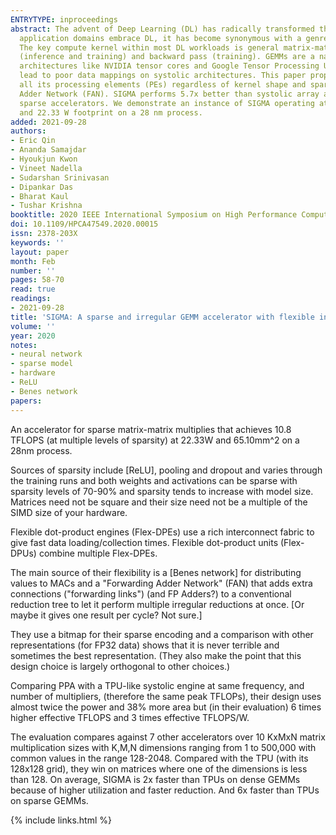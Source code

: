 ```yaml
---
ENTRYTYPE: inproceedings
abstract: The advent of Deep Learning (DL) has radically transformed the computing industry across the entire spectrum from algorithms to circuits. As myriad
  application domains embrace DL, it has become synonymous with a genre of workloads across vision, speech, language, recommendations, robotics, and games.
  The key compute kernel within most DL workloads is general matrix-matrix multiplications (GEMMs), which appears frequently during both the forward pass
  (inference and training) and backward pass (training). GEMMs are a natural choice for hardware acceleration to speed up training, and have led to 2D systolic
  architectures like NVIDIA tensor cores and Google Tensor Processing Unit (TPU). Unfortunately, emerging GEMMs in DL are highly irregular and sparse, which
  lead to poor data mappings on systolic architectures. This paper proposes SIGMA, a flexible and scalable architecture that offers high utilization of
  all its processing elements (PEs) regardless of kernel shape and sparsity. Within SIGMA includes a novel reduction tree microarchitecture named Forwarding
  Adder Network (FAN). SIGMA performs 5.7x better than systolic array architectures for irregular sparse matrices, and roughly 3x better than state-of-the-art
  sparse accelerators. We demonstrate an instance of SIGMA operating at 10.8 TFLOPS efficiency across arbitrary levels of sparsity, with a 65.10 mm\^{}2
  and 22.33 W footprint on a 28 nm process.
added: 2021-09-28
authors:
- Eric Qin
- Ananda Samajdar
- Hyoukjun Kwon
- Vineet Nadella
- Sudarshan Srinivasan
- Dipankar Das
- Bharat Kaul
- Tushar Krishna
booktitle: 2020 IEEE International Symposium on High Performance Computer Architecture (HPCA)
doi: 10.1109/HPCA47549.2020.00015
issn: 2378-203X
keywords: ''
layout: paper
month: Feb
number: ''
pages: 58-70
read: true
readings:
- 2021-09-28
title: 'SIGMA: A sparse and irregular GEMM accelerator with flexible interconnects for DNN training'
volume: ''
year: 2020
notes:
- neural network
- sparse model
- hardware
- ReLU
- Benes network
papers:
---
```


An accelerator for sparse matrix-matrix multiplies that achieves
10.8 TFLOPS (at multiple levels of sparsity) at 22.33W and 65.10mm^2
on a 28nm process.

Sources of sparsity include [ReLU], pooling and dropout and varies
through the training runs and both weights and activations can be sparse
with sparsity levels of 70-90% and sparsity tends to increase with
model size.
Matrices need not be square and their size need not be a multiple of the
SIMD size of your hardware.

Flexible dot-product engines (Flex-DPEs) use a rich interconnect fabric
to give fast data loading/collection times.
Flexible dot-product units (Flex-DPUs) combine multiple Flex-DPEs.

The main source of their flexibility is a [Benes network] for distributing values
to MACs and a "Forwarding Adder Network" (FAN) that adds extra connections ("forwarding links")
(and FP Adders?) to a conventional reduction tree to let it perform multiple
irregular reductions at once. [Or maybe it gives one result per cycle? Not sure.]

They use a bitmap for their sparse encoding and a comparison with other representations
(for FP32 data)
shows that it is never terrible and sometimes the best representation.
(They also make the point that this design choice is largely orthogonal to other
choices.)

Comparing PPA with a TPU-like systolic engine at same frequency, and number of multipliers,
(therefore the same peak TFLOPs), their design uses almost twice the power and 38% more area
but (in their evaluation) 6 times higher effective TFLOPS and 3 times effective TFLOPS/W.

The evaluation compares against 7 other accelerators over 10 KxMxN matrix multiplication sizes
with K,M,N dimensions ranging from 1 to 500,000 with common values in the range 128-2048.
Compared with the TPU (with its 128x128 grid), they win on matrices where one of the dimensions
is less than 128.
On average, SIGMA is 2x faster than TPUs on dense GEMMs because of higher utilization and faster reduction.
And 6x faster than TPUs on sparse GEMMs.

{% include links.html %}
